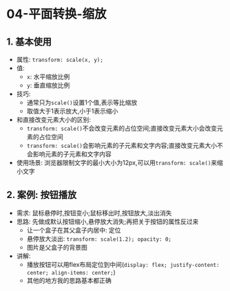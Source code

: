 # 04-平面转换-缩放

## 1. 基本使用

- 属性: `transform: scale(x, y);`
- 值:
    - `x`: 水平缩放比例
    - `y`: 垂直缩放比例
- 技巧:
    - 通常只为`scale()`设置1个值,表示等比缩放
    - 取值大于1表示放大,小于1表示缩小
- 和直接改变元素大小的区别:
    - `transform: scale()`不会改变元素的占位空间;直接改变元素大小会改变元素的占位空间
    - `transform: scale()`会影响元素的子元素和文字内容;直接改变元素大小不会影响元素的子元素和文字内容
- 使用场景: 浏览器限制文字的最小大小为12px,可以用`transform: scale()`来缩小文字

## 2. 案例: 按钮播放

- 需求: 鼠标悬停时,按钮变小;鼠标移出时,按钮放大,淡出消失
- 思路: 先做成默认按钮缩小,悬停放大消失;再把关于按钮的属性反过来
    - 让一个盒子在其父盒子内居中: 定位
    - 悬停放大淡出: `transform: scale(1.2); opacity: 0;`
    - 图片是父盒子的背景图
- 讲解:
    - 播放按钮可以用flex布局定位到中间(`display: flex; justify-content: center; align-items: center;`)
    - 其他的地方我的思路基本都正确